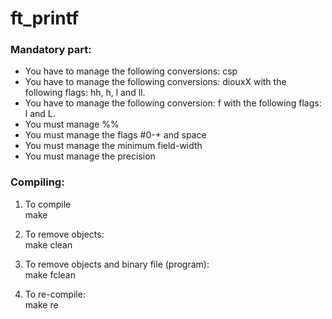 # ft_printf </br>
### Mandatory part: </br>
  - You have to manage the following conversions: csp </br>
  - You have to manage the following conversions: diouxX with the following flags: hh, h, l and ll. </br>
  - You have to manage the following conversion: f with the following flags: l and L. </br>
  - You must manage %% </br>
  - You must manage the flags #0-+ and space</br>
  - You must manage the minimum field-width</br>
  - You must manage the precision</br>
### Compiling:</br>

1. To compile</br>
   make</br>
   
   
2. To remove objects:</br>
   make clean</br>
   
3. To remove objects and binary file (program):</br>
   make fclean</br>
   
4. To re-compile:</br>
   make re</br>
